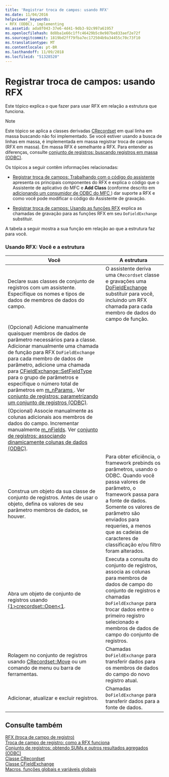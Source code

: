```yaml
---
title: 'Registrar troca de campos: usando RFX'
ms.date: 11/04/2016
helpviewer_keywords:
- RFX (ODBC), implementing
ms.assetid: ada8f043-37e6-4d41-9db3-92c997a61957
ms.openlocfilehash: 8d8ba1e66c1ffc46429b5c0e987be833aef2e72f
ms.sourcegitcommit: 1819bd2ff79fba7ec172504b9a34455c70c73f10
ms.translationtype: MT
ms.contentlocale: pt-BR
ms.lasthandoff: 11/09/2018
ms.locfileid: "51328520"
---
```

# <a name="record-field-exchange-using-rfx"></a>Registrar troca de campos: usando RFX

Este tópico explica o que fazer para usar RFX em relação a estrutura que funciona.

> [!NOTE]
>  Este tópico se aplica a classes derivadas [CRecordset](../../mfc/reference/crecordset-class.md) em qual linha em massa buscando não foi implementado. Se você estiver usando a busca de linhas em massa, é implementada em massa registrar troca de campos (RFX em massa). Em massa RFX é semelhante a RFX. Para entender as diferenças, consulte [conjunto de registros: buscando registros em massa (ODBC)](../../data/odbc/recordset-fetching-records-in-bulk-odbc.md).

Os tópicos a seguir contêm informações relacionadas:

- [Registrar troca de campos: Trabalhando com o código do assistente](../../data/odbc/record-field-exchange-working-with-the-wizard-code.md) apresenta os principais componentes do RFX e explica o código que o Assistente de aplicativo do MFC e **Add Class** (conforme descrito em [adicionando um consumidor de ODBC do MFC ](../../mfc/reference/adding-an-mfc-odbc-consumer.md)) dar suporte a RFX e como você pode modificar o código do Assistente de gravação.

- [Registrar troca de campos: Usando as funções RFX](../../data/odbc/record-field-exchange-using-the-rfx-functions.md) explica as chamadas de gravação para as funções RFX em seu `DoFieldExchange` substituir.

A tabela a seguir mostra a sua função em relação ao que a estrutura faz para você.

### <a name="using-rfx-you-and-the-framework"></a>Usando RFX: Você e a estrutura

|Você|A estrutura|
|---------|-------------------|
|Declare suas classes de conjunto de registros com um assistente. Especifique os nomes e tipos de dados de membros de dados do campo.|O assistente deriva uma `CRecordset` classe e gravações uma [DoFieldExchange](../../mfc/reference/crecordset-class.md#dofieldexchange) substituir para você, incluindo um RFX chamada para cada membro de dados do campo de função.|
|(Opcional) Adicione manualmente quaisquer membros de dados de parâmetro necessários para a classe. Adicionar manualmente uma chamada de função para RFX `DoFieldExchange` para cada membro de dados de parâmetro, adicione uma chamada para [CFieldExchange::SetFieldType](../../mfc/reference/cfieldexchange-class.md#setfieldtype) para o grupo de parâmetros e especifique o número total de parâmetros em [m_nParams ](../../mfc/reference/crecordset-class.md#m_nparams). Ver [conjunto de registros: parametrizando um conjunto de registros (ODBC)](../../data/odbc/recordset-parameterizing-a-recordset-odbc.md).||
|(Opcional) Associe manualmente as colunas adicionais aos membros de dados do campo. Incrementar manualmente [m_nFields](../../mfc/reference/crecordset-class.md#m_nfields). Ver [conjunto de registros: associando dinamicamente colunas de dados (ODBC)](../../data/odbc/recordset-dynamically-binding-data-columns-odbc.md).||
|Construa um objeto da sua classe de conjunto de registros. Antes de usar o objeto, defina os valores de seu parâmetro membros de dados, se houver.|Para obter eficiência, o framework prebinds os parâmetros, usando o ODBC. Quando você passa valores de parâmetro, o framework passa para a fonte de dados. Somente os valores de parâmetro são enviados para requeries, a menos que as cadeias de caracteres de classificação e/ou filtro foram alterados.|
|Abra um objeto de conjunto de registros usando [{1&gt;crecordset::Open&lt;1](../../mfc/reference/crecordset-class.md#open).|Executa a consulta do conjunto de registros, associa as colunas para membros de dados de campo do conjunto de registros e chamadas `DoFieldExchange` para trocar dados entre o primeiro registro selecionado e membros de dados de campo do conjunto de registros.|
|Rolagem no conjunto de registros usando [CRecordset::Move](../../mfc/reference/crecordset-class.md#move) ou um comando de menu ou barra de ferramentas.|Chamadas `DoFieldExchange` para transferir dados para os membros de dados do campo do novo registro atual.|
|Adicionar, atualizar e excluir registros.|Chamadas `DoFieldExchange` para transferir dados para a fonte de dados.|

## <a name="see-also"></a>Consulte também

[RFX (troca de campo de registro)](../../data/odbc/record-field-exchange-rfx.md)<br/>
[Troca de campo de registro: como a RFX funciona](../../data/odbc/record-field-exchange-how-rfx-works.md)<br/>
[Conjunto de registros: obtendo SUMs e outros resultados agregados (ODBC)](../../data/odbc/recordset-obtaining-sums-and-other-aggregate-results-odbc.md)<br/>
[Classe CRecordset](../../mfc/reference/crecordset-class.md)<br/>
[Classe CFieldExchange](../../mfc/reference/cfieldexchange-class.md)<br/>
[Macros, funções globais e variáveis globais](../../mfc/reference/mfc-macros-and-globals.md)


